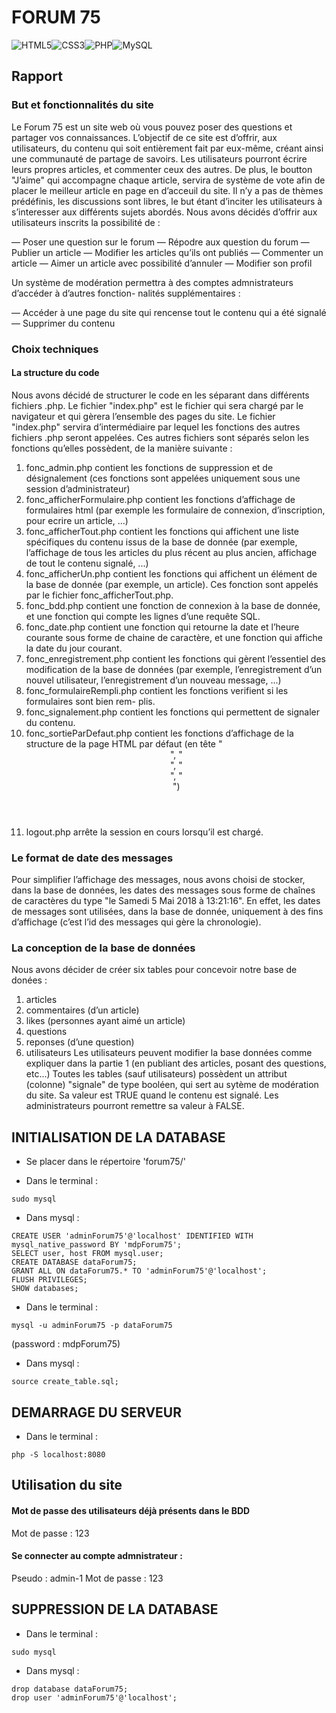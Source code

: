 # FORUM 75

<img alt="HTML5" src="https://img.shields.io/badge/html5-%23E34F26.svg?style=for-the-badge&logo=html5&logoColor=white"/><img alt="CSS3" src="https://img.shields.io/badge/css3-%231572B6.svg?style=for-the-badge&logo=css3&logoColor=white"/><img alt="PHP" src="https://img.shields.io/badge/php-%23777BB4.svg?style=for-the-badge&logo=php&logoColor=white"/><img alt="MySQL" src="https://img.shields.io/badge/mysql-%2300f.svg?&style=for-the-badge&logo=mysql&logoColor=white"/>

## Rapport

### But et fonctionnalités du site
Le Forum 75 est un site web où vous pouvez poser des questions et partager vos connaissances.
L’objectif de ce site est d’offrir, aux utilisateurs, du contenu qui soit entièrement fait par eux-même, créant ainsi une communauté de partage de savoirs. Les utilisateurs pourront écrire leurs propres articles, et commenter ceux des autres. De plus, le boutton "J’aime" qui accompagne chaque article, servira de système de vote afin de placer le meilleur article en page en d’acceuil du site. Il n’y a pas de thèmes prédéfinis, les discussions sont libres, le but étant d’inciter les utilisateurs à s’interesser aux différents sujets abordés. Nous avons décidés d’offrir aux utilisateurs inscrits la possibilité de :  

— Poser une question sur le forum
— Répodre aux question du forum
— Publier un article
— Modifier les articles qu’ils ont publiés
— Commenter un article
— Aimer un article avec possibilité d’annuler
— Modifier son profil  

Un système de modération permettra à des comptes admnistrateurs d’accéder à d’autres fonction-
nalités supplémentaires :  

— Accéder à une page du site qui rencense tout le contenu qui a été signalé
— Supprimer du contenu  

### Choix techniques

#### La structure du code  

Nous avons décidé de structurer le code en les séparant dans différents fichiers .php. Le fichier
"index.php" est le fichier qui sera chargé par le navigateur et qui gèrera l’ensemble des pages du
site. Le fichier "index.php" servira d’intermédiaire par lequel les fonctions des autres fichiers .php
seront appelées. Ces autres fichiers sont séparés selon les fonctions qu’elles possèdent, de la manière
suivante :  

1. fonc_admin.php contient les fonctions de suppression et de désignalement (ces fonctions sont
appelées uniquement sous une session d’administrateur)
2. fonc_afficherFormulaire.php contient les fonctions d’affichage de formulaires html (par
exemple les formulaire de connexion, d’inscription, pour ecrire un article, ...)
3. fonc_afficherTout.php contient les fonctions qui affichent une liste spécifiques du contenu
issus de la base de donnée (par exemple, l’affichage de tous les articles du plus récent au plus
ancien, affichage de tout le contenu signalé, ...)
4. fonc_afficherUn.php contient les fonctions qui affichent un élément de la base de donnée
(par exemple, un article). Ces fonction sont appelés par le fichier fonc_afficherTout.php.
5. fonc_bdd.php contient une fonction de connexion à la base de donnée, et une fonction qui
compte les lignes d’une requête SQL.
6. fonc_date.php contient une fonction qui retourne la date et l’heure courante sous forme de
chaine de caractère, et une fonction qui affiche la date du jour courant.
7. fonc_enregistrement.php contient les fonctions qui gèrent l’essentiel des modification de
la base de données (par exemple, l’enregistrement d’un nouvel utilisateur, l’enregistrement
d’un nouveau message, ...)
8. fonc_formulaireRempli.php contient les fonctions verifient si les formulaires sont bien rem-
plis.
9. fonc_signalement.php contient les fonctions qui permettent de signaler du contenu.
10. fonc_sortieParDefaut.php contient les fonctions d’affichage de la structure de la page
HTML par défaut (en tête "<header>", "<nav>", "<section>", "<aside>")
11. logout.php arrête la session en cours lorsqu’il est chargé.
  
### Le format de date des messages 
  
Pour simplifier l’affichage des messages, nous avons choisi de stocker, dans la base de données,
les dates des messages sous forme de chaînes de caractères du type "le Samedi 5 Mai 2018 à
13:21:16". En effet, les dates de messages sont utilisées, dans la base de donnée, uniquement à
des fins d’affichage (c’est l’id des messages qui gère la chronologie).

### La conception de la base de données

Nous avons décider de créer six tables pour concevoir notre base de donées :  

1. articles
2. commentaires (d’un article)
3. likes (personnes ayant aimé un article)
4. questions
5. reponses (d’une question)
6. utilisateurs
Les utilisateurs peuvent modifier la base données comme expliquer dans la partie 1 (en publiant
des articles, posant des questions, etc...)
Toutes les tables (sauf utilisateurs) possèdent un attribut (colonne) "signale" de type booléen,
qui sert au sytème de modération du site. Sa valeur est TRUE quand le contenu est signalé. Les
administrateurs pourront remettre sa valeur à FALSE.

## INITIALISATION DE LA DATABASE

- Se placer dans le répertoire 'forum75/'

- Dans le terminal :

```
sudo mysql
```

- Dans mysql :

```
CREATE USER 'adminForum75'@'localhost' IDENTIFIED WITH mysql_native_password BY 'mdpForum75';
SELECT user, host FROM mysql.user;
CREATE DATABASE dataForum75;
GRANT ALL ON dataForum75.* TO 'adminForum75'@'localhost';
FLUSH PRIVILEGES;
SHOW databases;
```

- Dans le terminal :

```
mysql -u adminForum75 -p dataForum75
```
(password : mdpForum75)

- Dans mysql :

```
source create_table.sql;
```

## DEMARRAGE DU SERVEUR

- Dans le terminal :

```
php -S localhost:8080
```

## Utilisation du site

#### Mot de passe des utilisateurs déjà présents dans le BDD

Mot de passe : 123

#### Se connecter au compte admnistrateur :

Pseudo : admin-1
Mot de passe : 123

## SUPPRESSION DE LA DATABASE

- Dans le terminal :

```
sudo mysql
```

- Dans mysql :

```
drop database dataForum75;
drop user 'adminForum75'@'localhost';
```
